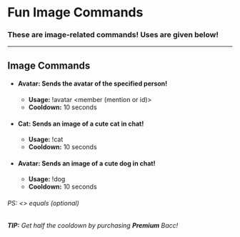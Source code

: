 # Fun Image Commands
### These are image-related commands! Uses are given below!
---
## Image Commands
- #### **Avatar:**  Sends the avatar of the specified person!
  - **Usage:** !avatar <member (mention or id)>
  - **Cooldown:** 10 seconds

- #### **Cat:**  Sends an image of a cute cat in chat!
  - **Usage:** !cat
  - **Cooldown:** 10 seconds

- #### **Avatar:**  Sends an image of a cute dog in chat!
  - **Usage:** !dog
  - **Cooldown:** 10 seconds

###### PS: <> equals (optional)
###### **TIP:** Get half the cooldown by purchasing **Premium** Bacc!
